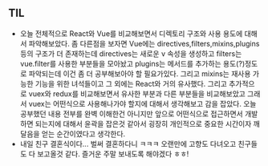 ## TIL
- 오늘 전체적으로 React와 Vue를 비교해보면서 디렉토리 구조와 사용 용도에 대해서 파악해보았다. 좀 다른점을 보자면 Vue에는 directives,filters,mixins,plugins 등의 구조가 더 존재하는데 directives는 새로운 v 속성을 생성하고 filters는 vue.filter를 사용한 부분들을 모아놨고 plugins는 메서드를 추가하는 용도(?)정도로 파악되는데 이건 좀 더 공부해보아야 할 필요가있다. 그리고 mixins는 재사용 가능한 기능을 위한 녀석들이고 그 외에는 React와 거의 유사했다. 그리고 추가적으로 vuex와 redux를 비교해보면서 유사한 부분과 다른 부분들을 비교해보았고 그래서 vuex는 어떤식으로 사용해나가야 할지에 대해서 생각해보고 감을 잡았다. 오늘 공부했던 내용 전부를 완벽 이해한건 아니지만 앞으로 어떤식으로 접근하면서 개발하면 되는지에 대해서 윤곽을 잡은것 같아서 굉장히 개인적으로 중요한 시간이자 깨달음을 얻는 순간이였다고 생각한다.
- 내일 친구 결혼식이다... 벌써 결혼하다니 ㅋㅋㅋ 오랜만에 고향도 다녀오고 친구들도 다 보고올것 같다. 즐거운 주말 보내도록 해야겠다 ㅎㅎ!
